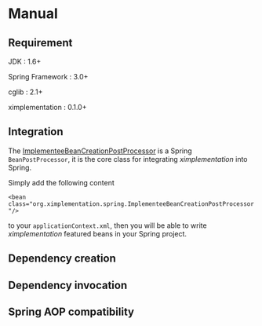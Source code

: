 # Manual

## Requirement
JDK : 1.6+

Spring Framework : 3.0+

cglib : 2.1+

ximplementation : 0.1.0+

## Integration
The [ImplementeeBeanCreationPostProcessor](apidocs/org/ximplementation/spring/ImplementeeBeanCreationPostProcessor.html) is a Spring `BeanPostProcessor`, it is the core class for integrating <i>ximplementation</i> into Spring.

Simply add the following content

`<bean class="org.ximplementation.spring.ImplementeeBeanCreationPostProcessor"/>`

to your `applicationContext.xml`, then you will be able to write <i>ximplementation</i> featured beans in your Spring project.

## Dependency creation


## Dependency invocation

## Spring AOP compatibility